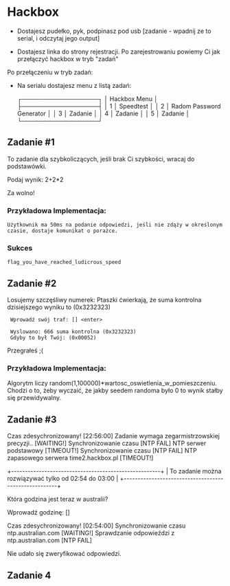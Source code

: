# Hackbox

- Dostajesz pudełko, pyk, podpinasz pod usb [zadanie - wpadnij ze to serial, i odczytaj jego output]

- Dostajesz linka do strony rejestracji.
  Po zarejestrowaniu powiemy Ci jak przełączyć hackbox w tryb "zadań"

Po przełączeniu w tryb zadań:

- Na serialu dostajesz menu z listą zadań:

  ┌──────────────────┐
  │   Hackbox Menu   │
  ├──────────────────┤
  │ 1 │ Speedtest    │
  │ 2 │ Radom Password Generator      │
  │ 3 │ Zadanie      │
  │ 4 │ Zadanie      │
  │ 5 │ Zadanie      │
  └──────────────────┘

## Zadanie #1

   To zadanie dla szybkoliczących, jeśli brak Ci szybkości, wracaj do podstawówki.

   Podaj wynik: 2+2*2

   Za wolno!

### Przykładowa Implementacja:

    Użytkownik ma 50ms na podanie odpowiedzi, jeśli nie zdąży w określonym czasie, dostaje komunikat o porażce.

### Sukces

    flag_you_have_reached_ludicrous_speed

## Zadanie #2

   Losujemy szczęśliwy numerek:
   Ptaszki ćwierkają, że suma kontrolna dzisiejszego wyniku to (0x3232323)

     Wprowadź swój traf: [] <enter>

     Wyslowano: 666 suma kontrolna (0x3232323)
     Gdyby to był Twój: (0x00052)

   Przegrałeś ;(

### Przykładowa Implementacja:

   Algorytm liczy random(1,100000)*wartosc_oswietlenia_w_pomieszczeniu.
   Chodzi o to, żeby wyczaić, że jakby seedem randoma było 0 to wynik stałby się przewidywalny.

## Zadanie #3

  Czas zdesychronizowany!                      [22:56:00]
  Zadanie wymaga zegarmistrzowskiej precyzji.. [WAITING!]
  Synchronizowanie czasu                       [NTP FAIL]
  NTP serwer podstawowy                        [TIMEOUT!]
  Synchronizowanie czasu                       [NTP FAIL]
  NTP zapasowego serwera time2.hackbox.pl      [TIMEOUT!]

  +------------------------------------------------------+
  | To zadanie można rozwiązywać tylko od 02:54 do 03:00 |
  +------------------------------------------------------+

  Która godzina jest teraz w australii?

  Wprowadź godzinę: []

  Czas zdesychronizowany!                      [02:54:00]
  Synchronizowanie czasu ntp.australian.com    [WAITING!]
  Sprawdzanie odpowieździ z ntp.australian.com [NTP FAIL]

  Nie udało się zweryfikować odpowiedzi.

## Zadanie 4

